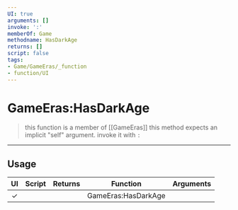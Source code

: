 ```yaml
---
UI: true
arguments: []
invoke: ':'
memberOf: Game
methodname: HasDarkAge
returns: []
script: false
tags:
- Game/GameEras/_function
- function/UI
---
```

# GameEras:HasDarkAge
> this function is a member of [[GameEras]]
> this method expects an implicit "self" argument. invoke it with `:`
-----
## Usage
|  UI | Script | Returns | Function | Arguments |
|:---:|:------:|-------:|:--------:|:---------|
|✓| ||GameEras:HasDarkAge||
